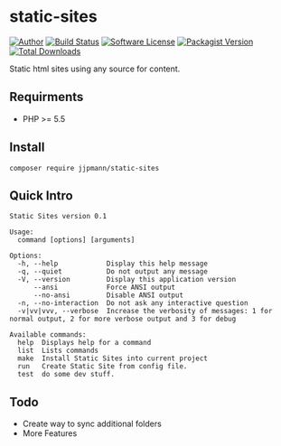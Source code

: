 # static-sites

[![Author](http://img.shields.io/badge/author-@jjpmann-blue.svg?style=flat-square)](https://twitter.com/jjpmann)
[![Build Status](https://img.shields.io/travis/jjpmann/static-sites/master.svg?style=flat-square)](https://travis-ci.org/jjpmann/static-sites)
[![Software License](https://img.shields.io/badge/license-MIT-brightgreen.svg?style=flat-square)](LICENSE)
[![Packagist Version](https://img.shields.io/packagist/v/jjpmann/static-sites.svg?style=flat-square)](https://packagist.org/packages/jjpmann/static-sites)
[![Total Downloads](https://img.shields.io/packagist/dt/jjpmann/static-sites.svg?style=flat-square)](https://packagist.org/packages/jjpmann/static-sites)

Static html sites using any source for content.


## Requirments

- PHP >= 5.5

## Install

    composer require jjpmann/static-sites

## Quick Intro


    Static Sites version 0.1

    Usage:
      command [options] [arguments]

    Options:
      -h, --help            Display this help message
      -q, --quiet           Do not output any message
      -V, --version         Display this application version
          --ansi            Force ANSI output
          --no-ansi         Disable ANSI output
      -n, --no-interaction  Do not ask any interactive question
      -v|vv|vvv, --verbose  Increase the verbosity of messages: 1 for normal output, 2 for more verbose output and 3 for debug

    Available commands:
      help  Displays help for a command
      list  Lists commands
      make  Install Static Sites into current project
      run   Create Static Site from config file.
      test  do some dev stuff.


## Todo

- Create way to sync additional folders
- More Features
